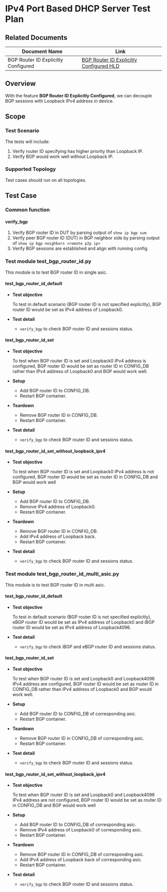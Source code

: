 # IPv4 Port Based DHCP Server Test Plan

## Related Documents
|**Document Name**|**Link**|
|-----------------|--------|
|BGP Router ID Explicitly Configured|[BGP Router ID Explicitly Configured HLD](https://github.com/sonic-net/SONiC/blob/master/doc/BGP/BGP-router-id.md)|

## Overview

With the feature **BGP Router ID Explicitly Configured**, we can decouple BGP sessions with Loopback IPv4 address in device.

## Scope

### Test Scenario

The tests will include:

1. Verify router ID specifying has higher priority than Loopback IP.
2. Verify BGP would work well without Loopback IP.

### Supported Topology

Test cases should run on all topologies.

## Test Case

### Common function

#### verify_bgp
1. Verify BGP router ID in DUT by parsing output of `show ip bgp sum`
2. Verify peer BGP router ID (DUT) in BGP neighbor side by parsing output of `show ip bgp neighbors <remote p2p ip>`
3. Verify BGP sessions are established and align with running config

### Test module test_bgp_router_id.py
This module is to test BGP router ID in single asic.

#### test_bgp_router_id_default

* **Test objective**

  To test in default scenario (BGP router ID is not specified explicitly), BGP router ID would be set as IPv4 address of Loopback0.

* **Test detail**
  * `verify_bgp` to check BGP router ID and sessions status.

#### test_bgp_router_id_set

* **Test objective**

  To test when BGP router ID is set and Loopback0 IPv4 address is configured, BGP router ID would be set as router ID in CONFIG_DB rather than IPv4 address of Loopback0 and BGP would work well.

* **Setup**
  * Add BGP router ID to CONFIG_DB.
  * Restart BGP container.
* **Teardown**
  * Remove BGP router ID in CONFIG_DB.
  * Restart BGP container.

* **Test detail**
  * `verify_bgp` to check BGP router ID and sessions status.

#### test_bgp_router_id_set_without_loopback_ipv4

* **Test objective**

  To test when BGP router ID is set and Loopback0 IPv4 address is not configured, BGP router ID would be set as router ID in CONFIG_DB and BGP would work well

* **Setup**
  * Add BGP router ID to CONFIG_DB.
  * Remove IPv4 address of Loopback0.
  * Restart BGP container.
* **Teardown**
  * Remove BGP router ID in CONFIG_DB.
  * Add IPv4 address of Loopback back.
  * Restart BGP container.

* **Test detail**
  * `verify_bgp` to check BGP router ID and sessions status.

### Test module test_bgp_router_id_multi_asic.py
This module is to test BGP router ID in multi asic.

#### test_bgp_router_id_default

* **Test objective**

  To test in default scenario (BGP router ID is not specified explicitly), eBGP router ID would be set as IPv4 address of Loopback0 and iBGP router ID would be set as IPv4 address of Loopback4096.

* **Test detail**
  * `verify_bgp` to check iBGP and eBGP router ID and sessions status.

#### test_bgp_router_id_set

* **Test objective**

  To test when BGP router ID is set and Loopback0 and Loopback4096 IPv4 address are configured, BGP router ID would be set as router ID in CONFIG_DB rather than IPv4 address of Loopback0 and BGP would work well.

* **Setup**
  * Add BGP router ID to CONFIG_DB of corresponding asic.
  * Restart BGP container.
* **Teardown**
  * Remove BGP router ID in CONFIG_DB of corresponding asic.
  * Restart BGP container.

* **Test detail**
  * `verify_bgp` to check BGP router ID and sessions status.

#### test_bgp_router_id_set_without_loopback_ipv4

* **Test objective**

  To test when BGP router ID is set and Loopback0 and Loopback4096 IPv4 address are not configured, BGP router ID would be set as router ID in CONFIG_DB and BGP would work well

* **Setup**
  * Add BGP router ID to CONFIG_DB of corresponding asic.
  * Remove IPv4 address of Loopback0 of corresponding asic.
  * Restart BGP container.
* **Teardown**
  * Remove BGP router ID in CONFIG_DB of corresponding asic.
  * Add IPv4 address of Loopback back of corresponding asic.
  * Restart BGP container.

* **Test detail**
  * `verify_bgp` to check BGP router ID and sessions status.
